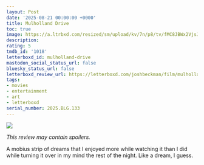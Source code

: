 ```yaml
---
layout: Post
date: '2025-08-21 00:00:00 +0000'
title: Mulholland Drive
toc: true
image: https://a.ltrbxd.com/resized/sm/upload/kv/7n/p8/tv/fMC8JBWx2VjsJ53JopAcFjqmlYv-0-600-0-900-crop.jpg?v=3d69c00608
description:
rating: 5
tmdb_id: '1018'
letterboxd_id: mulholland-drive
mastodon_social_status_url: false
bluesky_status_url: false
letterboxd_review_url: https://letterboxd.com/joshbeckman/film/mulholland-drive/
tags:
- movies
- entertainment
- art
- letterboxd
serial_number: 2025.BLG.133
---
```

 <p><img src="https://a.ltrbxd.com/resized/sm/upload/kv/7n/p8/tv/fMC8JBWx2VjsJ53JopAcFjqmlYv-0-600-0-900-crop.jpg?v=3d69c00608"/></p> <p><em>This review may contain spoilers.</em></p> <p>A mobius strip of dreams that I enjoyed more while watching it than I did while turning it over in my mind the rest of the night. Like a dream, I guess.</p> 
